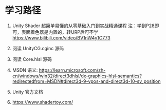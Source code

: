 # 学习路径

1.  Unity Shader 超简单易懂的从零基础入门到实战精通课程
    注：学到P28即可，表面着色器是内置的，转URP后可不学
    https://www.bilibili.com/video/BV1nW4y1C773

2.  阅读 UnityCG.cginc 源码
3.  阅读 Core.hlsl 源码
4.  MSDN 语义: https://learn.microsoft.com/zh-cn/windows/win32/direct3dhlsl/dx-graphics-hlsl-semantics?redirectedfrom=MSDN#direct3d-9-vpos-and-direct3d-10-sv_position
5. Unity 官方文档
6.  https://www.shadertoy.com/
